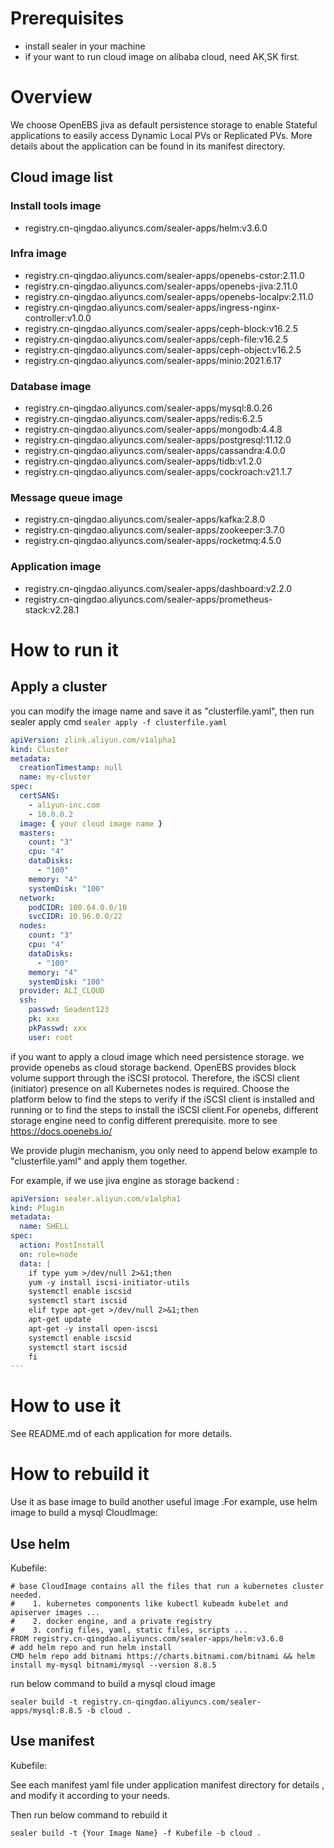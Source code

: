 # Prerequisites

* install sealer in your machine
* if your want to run cloud image on alibaba cloud, need AK,SK first.

# Overview

We choose OpenEBS jiva as default persistence storage to enable Stateful applications to easily access Dynamic Local PVs
or Replicated PVs. More details about the application can be found in its manifest directory.

## Cloud image list

### Install tools image

* registry.cn-qingdao.aliyuncs.com/sealer-apps/helm:v3.6.0

### Infra image

* registry.cn-qingdao.aliyuncs.com/sealer-apps/openebs-cstor:2.11.0
* registry.cn-qingdao.aliyuncs.com/sealer-apps/openebs-jiva:2.11.0
* registry.cn-qingdao.aliyuncs.com/sealer-apps/openebs-localpv:2.11.0
* registry.cn-qingdao.aliyuncs.com/sealer-apps/ingress-nginx-controller:v1.0.0
* registry.cn-qingdao.aliyuncs.com/sealer-apps/ceph-block:v16.2.5
* registry.cn-qingdao.aliyuncs.com/sealer-apps/ceph-file:v16.2.5
* registry.cn-qingdao.aliyuncs.com/sealer-apps/ceph-object:v16.2.5
* registry.cn-qingdao.aliyuncs.com/sealer-apps/minio:2021.6.17

### Database image

* registry.cn-qingdao.aliyuncs.com/sealer-apps/mysql:8.0.26
* registry.cn-qingdao.aliyuncs.com/sealer-apps/redis:6.2.5
* registry.cn-qingdao.aliyuncs.com/sealer-apps/mongodb:4.4.8
* registry.cn-qingdao.aliyuncs.com/sealer-apps/postgresql:11.12.0
* registry.cn-qingdao.aliyuncs.com/sealer-apps/cassandra:4.0.0
* registry.cn-qingdao.aliyuncs.com/sealer-apps/tidb:v1.2.0
* registry.cn-qingdao.aliyuncs.com/sealer-apps/cockroach:v21.1.7

### Message queue image

* registry.cn-qingdao.aliyuncs.com/sealer-apps/kafka:2.8.0
* registry.cn-qingdao.aliyuncs.com/sealer-apps/zookeeper:3.7.0
* registry.cn-qingdao.aliyuncs.com/sealer-apps/rocketmq:4.5.0

### Application image

* registry.cn-qingdao.aliyuncs.com/sealer-apps/dashboard:v2.2.0
* registry.cn-qingdao.aliyuncs.com/sealer-apps/prometheus-stack:v2.28.1

# How to run it

## Apply a cluster

you can modify the image name and save it as "clusterfile.yaml", then run sealer apply
cmd  `sealer apply -f clusterfile.yaml`

```yaml
apiVersion: zlink.aliyun.com/v1alpha1
kind: Cluster
metadata:
  creationTimestamp: null
  name: my-cluster
spec:
  certSANS:
    - aliyun-inc.com
    - 10.0.0.2
  image: { your cloud image name }
  masters:
    count: "3"
    cpu: "4"
    dataDisks:
      - "100"
    memory: "4"
    systemDisk: "100"
  network:
    podCIDR: 100.64.0.0/10
    svcCIDR: 10.96.0.0/22
  nodes:
    count: "3"
    cpu: "4"
    dataDisks:
      - "100"
    memory: "4"
    systemDisk: "100"
  provider: ALI_CLOUD
  ssh:
    passwd: Seadent123
    pk: xxx
    pkPasswd: xxx
    user: root
```

if you want to apply a cloud image which need persistence storage. we provide openebs as cloud storage backend. OpenEBS
provides block volume support through the iSCSI protocol. Therefore, the iSCSI client (initiator) presence on all
Kubernetes nodes is required. Choose the platform below to find the steps to verify if the iSCSI client is installed and
running or to find the steps to install the iSCSI client.For openebs, different storage engine need to config different
prerequisite. more to see https://docs.openebs.io/

We provide plugin mechanism, you only need to append below example to "clusterfile.yaml" and apply them together.

For example, if we use jiva engine as storage backend :

```yaml
apiVersion: sealer.aliyun.com/v1alpha1
kind: Plugin
metadata:
  name: SHELL
spec:
  action: PostInstall
  on: role=node
  data: |
    if type yum >/dev/null 2>&1;then
    yum -y install iscsi-initiator-utils
    systemctl enable iscsid
    systemctl start iscsid
    elif type apt-get >/dev/null 2>&1;then
    apt-get update
    apt-get -y install open-iscsi
    systemctl enable iscsid
    systemctl start iscsid
    fi
---
```

# How to use it

See README.md of each application for more details.

# How to rebuild it

Use it as base image to build another useful image .For example, use helm image to build a mysql CloudImage:

## Use helm

Kubefile:

```shell
# base CloudImage contains all the files that run a kubernetes cluster needed.
#    1. kubernetes components like kubectl kubeadm kubelet and apiserver images ...
#    2. docker engine, and a private registry
#    3. config files, yaml, static files, scripts ...
FROM registry.cn-qingdao.aliyuncs.com/sealer-apps/helm:v3.6.0
# add helm repo and run helm install
CMD helm repo add bitnami https://charts.bitnami.com/bitnami && helm install my-mysql bitnami/mysql --version 8.8.5
```

run below command to build a mysql cloud image

```shell
sealer build -t registry.cn-qingdao.aliyuncs.com/sealer-apps/mysql:8.8.5 -b cloud .
```

## Use manifest

Kubefile:

See each manifest yaml file under application manifest directory for details , and modify it according to your needs.

Then run below command to rebuild it

```shell
sealer build -t {Your Image Name} -f Kubefile -b cloud .
```


